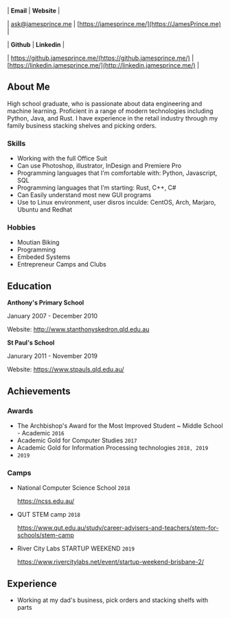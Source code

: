 | **Email** | **Website** |

| ask@jamesprince.me | [https://jamesprince.me/](https://JamesPrince.me) |

| **Github** | **Linkedin** |

| https://github.jamesprince.me/(https://github.jamesprince.me/) | [https://linkedin.jamesprince.me/](http://linkedin.jamesprince.me/) |

## About Me
High school graduate, who is passionate about data engineering and machine learning. Proficient in a range of modern technologies including Python, Java, and Rust. I have experience in the retail industry through my family business stacking shelves and picking orders.


### Skills
- Working with the full Office Suit
- Can use Photoshop, illustrator, InDesign and Premiere Pro
- Programming languages that I'm comfortable with: Python, Javascript, SQL
- Programming languages that I'm starting: Rust, C++, C#
- Can Easily understand most new GUI programs
- Use to Linux environment, user disros inculde: CentOS, Arch, Marjaro, Ubuntu and Redhat

### Hobbies
- Moutian Biking
- Programming
- Embeded Systems
- Entrepreneur Camps and Clubs

## Education
**Anthony's Primary School**

January 2007 - December 2010

Website: http://www.stanthonyskedron.qld.edu.au

**St Paul's School**

Janurary 2011 - November 2019

Website: https://www.stpauls.qld.edu.au/
## Achievements
### Awards
- The Archbishop's Award for the Most Improved Student ~ Middle School - Academic `2016`
- Academic Gold for Computer Studies `2017`
- Academic Gold for Information Processing technologies `2018, 2019`
- `2019`
### Camps
- National Computer Science School `2018`

	https://ncss.edu.au/
	
	<!--More..-->
- QUT STEM camp `2018`

	https://www.qut.edu.au/study/career-advisers-and-teachers/stem-for-schools/stem-camp
	
	<!--More..-->
- River City Labs STARTUP WEEKEND `2019`

	https://www.rivercitylabs.net/event/startup-weekend-brisbane-2/
	
	<!--More..-->
## Experience
- Working at my dad's business, pick orders and stacking shelfs with parts




